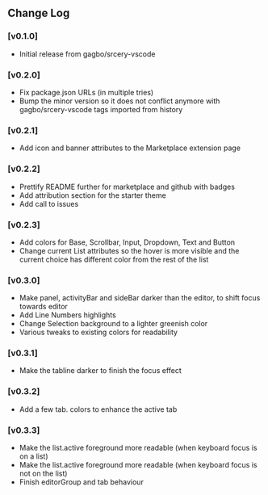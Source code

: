 ## Change Log

### [v0.1.0]
- Initial release from gagbo/srcery-vscode

### [v0.2.0]
- Fix package.json URLs (in multiple tries)
- Bump the minor version so it does not conflict anymore with
  gagbo/srcery-vscode tags imported from history

### [v0.2.1]
- Add icon and banner attributes to the Marketplace extension page

### [v0.2.2]
- Prettify README further for marketplace and github with badges
- Add attribution section for the starter theme
- Add call to issues

### [v0.2.3]
- Add colors for Base, Scrollbar, Input, Dropdown, Text and Button
- Change current List attributes so the hover is more visible and the current choice has different color from the rest of the list

### [v0.3.0]
- Make panel, activityBar and sideBar darker than the editor, to shift focus towards editor
- Add Line Numbers highlights
- Change Selection background to a lighter greenish color
- Various tweaks to existing colors for readability

### [v0.3.1]
- Make the tabline darker to finish the focus effect

### [v0.3.2]
- Add a few tab. colors to enhance the active tab

### [v0.3.3]
- Make the list.active foreground more readable (when keyboard focus is on a list)
- Make the list.active foreground more readable (when keyboard focus is not on the list)
- Finish editorGroup and tab behaviour